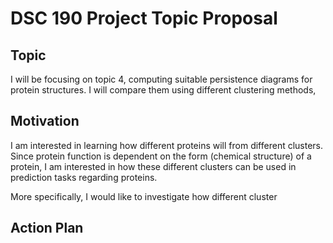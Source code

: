 # DSC 190 Project Topic Proposal

## Topic

I will be focusing on topic 4, computing suitable persistence diagrams for protein structures. I will compare them using different clustering methods, 

## Motivation

I am interested in learning how different proteins will from different clusters. Since protein function is dependent on the form (chemical structure) of a protein, I am interested in how these different clusters can be used in prediction tasks regarding proteins. 

More specifically, I would like to investigate how different cluster 

## Action Plan

